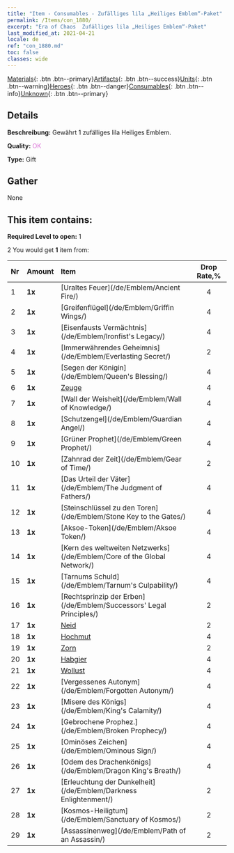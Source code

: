 ```yaml
---
title: "Item - Consumables - Zufälliges lila „Heiliges Emblem“-Paket"
permalink: /Items/con_1880/
excerpt: "Era of Chaos  Zufälliges lila „Heiliges Emblem“-Paket"
last_modified_at: 2021-04-21
locale: de
ref: "con_1880.md"
toc: false
classes: wide
---
```

 [Materials](/de/Items/){: .btn .btn--primary}[Artifacts](/de/Items/Artifacts/){: .btn .btn--success}[Units](/de/Items/Units/){: .btn .btn--warning}[Heroes](/de/Items/Heroes/){: .btn .btn--danger}[Consumables](/de/Items/Consumables/){: .btn .btn--info}[Unknown](/de/Items/Unknown/){: .btn .btn--primary}

## Details
 **Beschreibung:** Gewährt 1 zufälliges lila Heiliges Emblem.

 **Quality:** <span style="color: #DA70D6">OK</span>

 **Type:** Gift

## Gather

  None

## This item contains:

 **Required Level to open:** 1

 2 You would get **1** item  from:

  | Nr | Amount |     Item    | Drop Rate,% |
  |:---|:-------|:------------|:---------:|
  | 1 |  **1x** | [Uraltes Feuer](/de/Emblem/Ancient Fire/) | 4 | 
  | 2 |  **1x** | [Greifenflügel](/de/Emblem/Griffin Wings/) | 4 | 
  | 3 |  **1x** | [Eisenfausts Vermächtnis](/de/Emblem/Ironfist's Legacy/) | 4 | 
  | 4 |  **1x** | [Immerwährendes Geheimnis](/de/Emblem/Everlasting Secret/) | 2 | 
  | 5 |  **1x** | [Segen der Königin](/de/Emblem/Queen's Blessing/) | 4 | 
  | 6 |  **1x** | [Zeuge](/de/Emblem/Witness/) | 4 | 
  | 7 |  **1x** | [Wall der Weisheit](/de/Emblem/Wall of Knowledge/) | 4 | 
  | 8 |  **1x** | [Schutzengel](/de/Emblem/Guardian Angel/) | 4 | 
  | 9 |  **1x** | [Grüner Prophet](/de/Emblem/Green Prophet/) | 4 | 
  | 10 |  **1x** | [Zahnrad der Zeit](/de/Emblem/Gear of Time/) | 2 | 
  | 11 |  **1x** | [Das Urteil der Väter](/de/Emblem/The Judgment of Fathers/) | 4 | 
  | 12 |  **1x** | [Steinschlüssel zu den Toren](/de/Emblem/Stone Key to the Gates/) | 4 | 
  | 13 |  **1x** | [Aksoe-Token](/de/Emblem/Aksoe Token/) | 4 | 
  | 14 |  **1x** | [Kern des weltweiten Netzwerks](/de/Emblem/Core of the Global Network/) | 4 | 
  | 15 |  **1x** | [Tarnums Schuld](/de/Emblem/Tarnum's Culpability/) | 4 | 
  | 16 |  **1x** | [Rechtsprinzip der Erben](/de/Emblem/Successors' Legal Principles/) | 2 | 
  | 17 |  **1x** | [Neid](/de/Emblem/Jealousy/) | 2 | 
  | 18 |  **1x** | [Hochmut](/de/Emblem/Arrogance/) | 4 | 
  | 19 |  **1x** | [Zorn](/de/Emblem/Anger/) | 2 | 
  | 20 |  **1x** | [Habgier](/de/Emblem/Greed/) | 4 | 
  | 21 |  **1x** | [Wollust](/de/Emblem/Lust/) | 4 | 
  | 22 |  **1x** | [Vergessenes Autonym](/de/Emblem/Forgotten Autonym/) | 4 | 
  | 23 |  **1x** | [Misere des Königs](/de/Emblem/King's Calamity/) | 4 | 
  | 24 |  **1x** | [Gebrochene Prophez.](/de/Emblem/Broken Prophecy/) | 4 | 
  | 25 |  **1x** | [Ominöses Zeichen](/de/Emblem/Ominous Sign/) | 4 | 
  | 26 |  **1x** | [Odem des Drachenkönigs](/de/Emblem/Dragon King's Breath/) | 4 | 
  | 27 |  **1x** | [Erleuchtung der Dunkelheit](/de/Emblem/Darkness Enlightenment/) | 2 | 
  | 28 |  **1x** | [Kosmos-Heiligtum](/de/Emblem/Sanctuary of Kosmos/) | 2 | 
  | 29 |  **1x** | [Assassinenweg](/de/Emblem/Path of an Assassin/) | 2 | 
